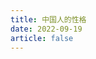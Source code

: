 ```yaml
---
title: 中国人的性格
date: 2022-09-19
article: false
---
```


<PDF url="https://www.igarashi.fun:7779/pdf/%E7%A4%BE%E4%BC%9A%E5%AD%A6/%E4%B8%AD%E5%9B%BD%E4%BA%BA%E7%9A%84%E6%80%A7%E6%A0%BC.pdf" height="880px"/>

